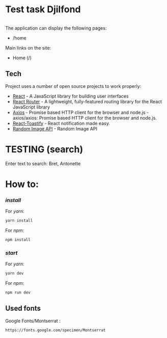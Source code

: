 # Test task Djilfond

######

The application can display the following pages:

-   /home 

Main links on the site:

-   Home (/) 

## Tech

Project uses a number of open source projects to work properly:

-   [React](https://reactjs.org/) - A JavaScript library for building user interfaces
-   [React Router](http://reactrouter.com/) - A lightweight, fully-featured routing library for the React JavaScript library 
-   [Axios](https://github.com/axios/axios) - Promise based HTTP client for the browser and node.js - axios/axios: Promise based HTTP client for the browser and node.js.
-   [React-Toastify](https://www.npmjs.com/package/react-toastify) - React notification made easy.
-   [Random Image API](https://random.responsiveimages.io/) - Random Image API

# TESTING (search)

Enter text to search: Bret, Antonette 

# How to:

### _install_

For _yarn_:

```sh
yarn install
```

For _npm_:

```sh
npm install
```

### _start_

For _yarn_:

```sh
yarn dev
```

For _npm_:

```sh
npm run dev
```

## Used fonts

Google Fonts/Montserrat :

```sh
https://fonts.google.com/specimen/Montserrat
```
